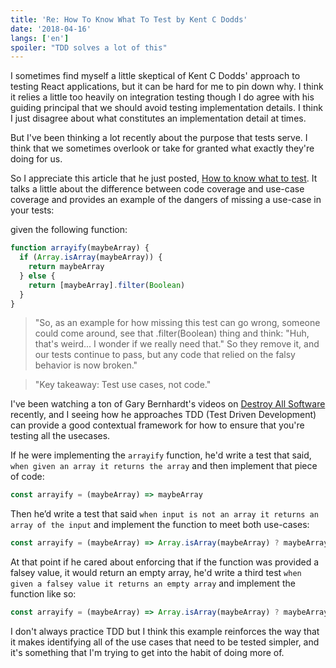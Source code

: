 ```yaml
---
title: 'Re: How To Know What To Test by Kent C Dodds'
date: '2018-04-16'
langs: ['en']
spoiler: "TDD solves a lot of this"
---
```


I sometimes find myself a little skeptical of Kent C Dodds' approach to testing React applications, but it can be hard for me to pin down why. I think it relies a little too heavily on integration testing though I do agree with his guiding principal that we should avoid testing implementation details. I think I just disagree about what constitutes an implementation detail at times.

But I've been thinking a lot recently about the purpose that tests serve. I think that we sometimes overlook or take for granted what exactly they're doing for us.

So I appreciate this article that he just posted, [How to know what to test](https://kentcdodds.com/blog/how-to-know-what-to-test). It talks a little about the difference between code coverage and use-case coverage and provides an example of the dangers of missing a use-case in your tests:

given the following function:

```js
function arrayify(maybeArray) {
  if (Array.isArray(maybeArray)) {
    return maybeArray
  } else {
    return [maybeArray].filter(Boolean)
  }
}
```

> "So, as an example for how missing this test can go wrong, someone could come around, see that .filter(Boolean) thing and think: "Huh, that's weird... I wonder if we really need that." So they remove it, and our tests continue to pass, but any code that relied on the falsy behavior is now broken."

> "Key takeaway: Test use cases, not code."

I've been watching a ton of Gary Bernhardt's videos on [Destroy All Software](https://www.destroyallsoftware.com/) recently, and I seeing how he approaches TDD (Test Driven Development) can provide a good contextual framework for how to ensure that you're testing all the usecases.

If he were implementing the `arrayify` function, he'd write a test that said, `when given an array it returns the array` and then implement that piece of code:

```js
const arrayify = (maybeArray) => maybeArray
```

Then he’d write a test that said `when input is not an array it returns an array of the input` and implement the function to meet both use-cases:

```js
const arrayify = (maybeArray) => Array.isArray(maybeArray) ? maybeArray : [maybeArray]
```

At that point if he cared about enforcing that if the function was provided a falsey value, it would return an empty array, he'd write a third test `when given a falsey value it returns an empty array` and implement the function like so:

```js
const arrayify = (maybeArray) => Array.isArray(maybeArray) ? maybeArray : [maybeArray].filter(Boolean)
```

I don't always practice TDD but I think this example reinforces the way that it makes identifying all of the use cases that need to be tested simpler, and it's something that I'm trying to get into the habit of doing more of.

